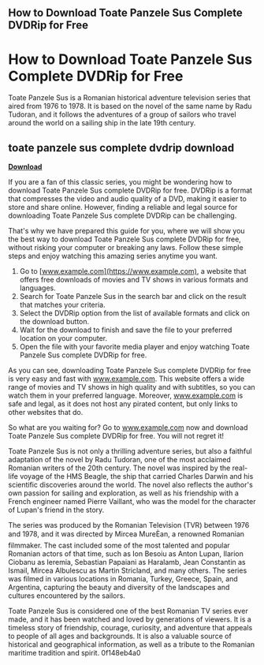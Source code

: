 ## How to Download Toate Panzele Sus Complete DVDRip for Free

 


 
# How to Download Toate Panzele Sus Complete DVDRip for Free
 
Toate Panzele Sus is a Romanian historical adventure television series that aired from 1976 to 1978. It is based on the novel of the same name by Radu Tudoran, and it follows the adventures of a group of sailors who travel around the world on a sailing ship in the late 19th century.
 
## toate panzele sus complete dvdrip download


[**Download**](https://www.google.com/url?q=https%3A%2F%2Fbltlly.com%2F2tK9Ed&sa=D&sntz=1&usg=AOvVaw0Ok01zJj2Bur3d1-0TSVVj)

 
If you are a fan of this classic series, you might be wondering how to download Toate Panzele Sus complete DVDRip for free. DVDRip is a format that compresses the video and audio quality of a DVD, making it easier to store and share online. However, finding a reliable and legal source for downloading Toate Panzele Sus complete DVDRip can be challenging.
 
That's why we have prepared this guide for you, where we will show you the best way to download Toate Panzele Sus complete DVDRip for free, without risking your computer or breaking any laws. Follow these simple steps and enjoy watching this amazing series anytime you want.
 
1. Go to [www.example.com](https://www.example.com), a website that offers free downloads of movies and TV shows in various formats and languages.
2. Search for Toate Panzele Sus in the search bar and click on the result that matches your criteria.
3. Select the DVDRip option from the list of available formats and click on the download button.
4. Wait for the download to finish and save the file to your preferred location on your computer.
5. Open the file with your favorite media player and enjoy watching Toate Panzele Sus complete DVDRip for free.

As you can see, downloading Toate Panzele Sus complete DVDRip for free is very easy and fast with www.example.com. This website offers a wide range of movies and TV shows in high quality and with subtitles, so you can watch them in your preferred language. Moreover, www.example.com is safe and legal, as it does not host any pirated content, but only links to other websites that do.
 
So what are you waiting for? Go to www.example.com now and download Toate Panzele Sus complete DVDRip for free. You will not regret it!
  
Toate Panzele Sus is not only a thrilling adventure series, but also a faithful adaptation of the novel by Radu Tudoran, one of the most acclaimed Romanian writers of the 20th century. The novel was inspired by the real-life voyage of the HMS Beagle, the ship that carried Charles Darwin and his scientific discoveries around the world. The novel also reflects the author's own passion for sailing and exploration, as well as his friendship with a French engineer named Pierre Vaillant, who was the model for the character of Lupan's friend in the story.
 
The series was produced by the Romanian Television (TVR) between 1976 and 1978, and it was directed by Mircea MureÈan, a renowned Romanian filmmaker. The cast included some of the most talented and popular Romanian actors of that time, such as Ion Besoiu as Anton Lupan, Ilarion Ciobanu as Ieremia, Sebastian Papaiani as Haralamb, Jean Constantin as Ismail, Mircea Albulescu as Martin Stricland, and many others. The series was filmed in various locations in Romania, Turkey, Greece, Spain, and Argentina, capturing the beauty and diversity of the landscapes and cultures encountered by the sailors.
 
Toate Panzele Sus is considered one of the best Romanian TV series ever made, and it has been watched and loved by generations of viewers. It is a timeless story of friendship, courage, curiosity, and adventure that appeals to people of all ages and backgrounds. It is also a valuable source of historical and geographical information, as well as a tribute to the Romanian maritime tradition and spirit.
 0f148eb4a0
